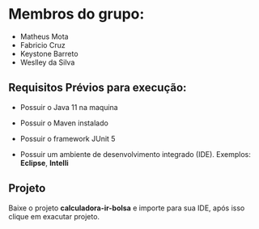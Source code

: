 # Membros do grupo:

- Matheus Mota
- Fabricio Cruz
- Keystone Barreto
- Weslley da Silva


## Requisitos Prévios para execução:

- Possuir o Java 11 na maquina

- Possuir o Maven instalado

- Possuir o framework JUnit 5

- Possuir um ambiente de desenvolvimento integrado (IDE). Exemplos: **Eclipse**, **Intelli** 

## Projeto

Baixe o projeto **calculadora-ir-bolsa** e importe para sua IDE, após isso clique em exacutar projeto.
	

